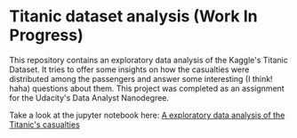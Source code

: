 # Titanic dataset analysis (Work In Progress)

This repository contains an exploratory data analysis of the Kaggle's Titanic Dataset. It tries to offer some insights on how the casualties were distributed among the passengers and answer some interesting (I think! haha) questions about them. This project was completed as an assignment for the Udacity's Data Analyst Nanodegree.

Take a look at the jupyter notebook here: [A exploratory data analysis of the Titanic's casualties](http://nbviewer.jupyter.org/github/dylanjcastillo/titanic_analysis/blob/master/Titanic%20Analysis.ipynb)